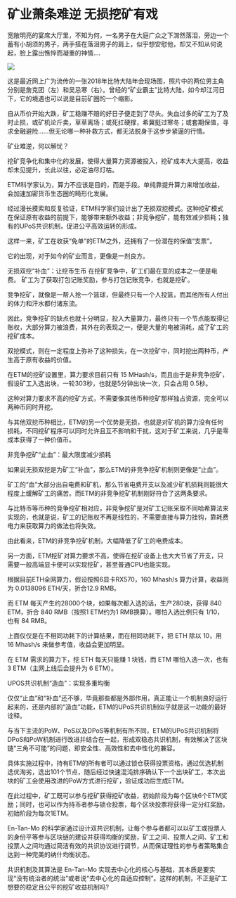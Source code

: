 # 矿业萧条难逆  无损挖矿有戏


宽敞明亮的宴席大厅里，不知为何，一名男子在大庭广众之下潸然落泪，旁边一个蓄有小胡须的男子，两手搭在落泪男子的肩上，似乎想安慰他，却又不知从何说起，脸上露出憔悴而凝重的神情….

![](./md_image/news-pic24-1.jpg)

这是最近网上广为流传的一张2018年比特大陆年会现场图，照片中的两位男主角分别是詹克团（左）和吴忌寒（右）。曾经的“矿业霸主”比特大陆，如今却江河日下，它的境遇也可以说是目前矿圈的一个缩影。

自从币价开始大跌，矿工稳赚不赔的好日子便走到了尽头。失血过多的矿工为了及时止损，或矿机论斤卖，草草离场；或死扛硬撑，希冀挺过寒冬；或套期保值，寻求金融避险……但无论哪一种补救方式，都无法脱身于这步步紧逼的行情。

矿业难逆，何以解忧？

挖矿竞争化和集中化的发展，使得大量算力资源被投入，挖矿成本大大提高，收益却未见提升，长此以往，必定油尽灯枯。

ETM科学家认为，算力不应该是目的，而是手段。单纯靠提升算力来增加收益，会加速加密货币生态圈的畸形化发展。

经过漫长摸索和反复验证，ETM科学家们设计出了无损双挖模式。这种挖矿模式在保证原有收益的前提下，能够带来额外收益；非竞争挖矿，能有效减少损耗；独有的UPoS共识机制，促进公平高效运转的形成。

这样一来，矿工在收获“免单”的ETM之外，还拥有了一份潜在的保值“支票”。

它的出现，对于如今的矿业而言，更像是一剂良方。

无损双挖“补血”：让挖币生币
在挖矿竞争中，矿工们最在意的成本之一便是电费。
矿工为了获取打包记账奖励，参与打包记账竞争，也就是挖矿。

竞争挖矿，就像是一帮人抢一个篮球，但最终只有一个人投篮，而其他所有人付出的体力和汗水都付诸东流。

因此，竞争挖矿的缺点也就十分明显，投入大量算力，最终只有一个节点能取得记账权，大部分算力被浪费，其外在的表现之一，便是大量的电被消耗，成了矿工的挖矿成本。

双挖模式，则在一定程度上弥补了这种损失，在一次挖矿中，同时挖出两种币，产生高于原有收益的价值。

在ETM的挖矿设置里，算力要求目前只有 15 MHash/s，而且由于是非竞争挖矿，假设矿工入选出块，一轮303秒，也就是5分钟出块一次，只会占用 0.5秒。

这种对算力要求不高的挖矿方式，不需要像其他币种挖矿那样独占资源，完全可以两种币同时开挖。

与其他双挖币种相比，ETM的另一个优势是无损，也就是对矿机的算力没有任何损耗，不同挖矿程序可以同时允许且互不影响和干扰，这对于矿工来说，几乎是零成本获得了一种价值币。

非竞争挖矿“止血”：最大限度减少损耗

如果说无损双挖是为矿工“补血”，那么ETM的非竞争挖矿机制则更像是“止血”。

矿工的“血”大部分出自电费和矿机，那么节省电费开支以及减少矿机损耗则能很大程度上缓解矿工的痛苦。而ETM的非竞争挖矿机制刚好符合了这两条要求。

与比特币等币种的竞争挖矿相对应，非竞争挖矿是对矿工记账采取不同哈希算法来实现的，也就是说，矿工的记账权不再是线性的，不需要直接与算力挂钩，靠耗费电力来获取算力的做法也将失效。

由此看来，ETM的非竞争挖矿机制，大幅降低了矿工的电费成本。

另一方面，ETM挖矿对算力要求不高，使得在挖矿设备上也大大节省了开支，只需要一般高端显卡便可以实现挖矿，甚至普通CPU也能实现。

根据目前ETH全网算力，假设按照6显卡RX570，160 Mhash/s 算力计算，收益则为 0.0138096 ETH/天，折合12.9 RMB。

而 ETM 每天产生约28000个块，如果每次都入选的话，生产280块，获得 840 ETM，折合 840 RMB（按照1 ETM约为1 RMB换算）。哪怕入选比例只有 1/10，也有 84 RMB。

上面仅仅是在不相同功耗下的计算结果，而在相同功耗下，把 ETH 除以 10，用 16 Mhash/s 来做参考值，收益会更加明显。

在 ETM 需求的算力下，挖 ETH 每天只能赚 1 块钱，而 ETM 哪怕入选一次，也有 3 ETM（主网上线后会提升为 6 ETM）。

UPOS共识机制“造血”：实现多重均衡

仅仅“止血”和“补血”还不够，毕竟那些都是外部作用，真正能让一个机制良好运行起来的，还是内部的“造血”功能，ETM的UPoS共识机制似乎就是这一功能的最好诠释。

与当下主流的PoW、PoS以及DPoS等机制有所不同，ETM的UPoS共识机制将DPoS和PoW机制进行改进并结合在一起，形成双稳态共识机制，有效解决了区块链“三角不可能”的问题，即安全性、高效性和去中性化的兼容。

具体实施过程中，持有ETM的所有者可以通过锁仓获得投票资格，通过优选机制选优淘劣，选出101个节点，随后经过快速混沌排序确认下一个出块矿工，本次出块的矿工会使用改进的PoW方式进行挖矿，验证成功后生成ETM。

在此过程中，矿工既可以参与挖矿获得挖矿收益，初始阶段为每个区块6个ETM奖励；同时，也可以作为持币者参与锁仓投票，每个区块投票将获得一定分红奖励，初始阶段为每次1ETM。

En-Tan-Mo 的科学家通过设计双共识机制，让每个参与者都可以以矿工或投票人的身份平等参与区块链的建设并获得均衡的奖励，矿工之间、投票人之间、矿工和投票人之间均通过简洁有效的共识协议进行调节，从而保证理性的参与者策略集合达到一种完美的纳什均衡状态。

共识机制及其算法是 En-Tan-Mo 实现去中心化的核心与基础，其本质是要实现“没有统治者的统治”或者说“去中心化的自适应控制”。这样的机制，不正是矿工想要的稳定且公平的挖矿收益机制吗?
